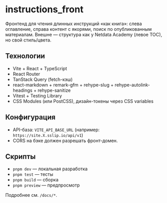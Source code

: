# instructions_front

Фронтенд для чтения длинных инструкций «как книга»: слева оглавление, справа контент с якорями, поиск по опубликованным материалам. Внешне — структура как у Netdata Academy (левое TOC), но свой стиль/цвета.

## Технологии
- Vite + React + TypeScript
- React Router
- TanStack Query (fetch-кэш)
- react-markdown + remark-gfm + rehype-slug + rehype-autolink-headings + rehype-sanitize
- Vitest + Testing Library
- CSS Modules (или PostCSS), дизайн-токены через CSS variables

## Конфигурация
- API-база: `VITE_API_BASE_URL` (например: `https://site.X.sslip.io/api/v1`)
- CORS на бэке должен разрешать фронт-домен.

## Скрипты
- `pnpm dev` — локальная разработка
- `pnpm test` — тесты
- `pnpm build` — сборка
- `pnpm preview` — предпросмотр

Подробнее см. `/docs/*`.
